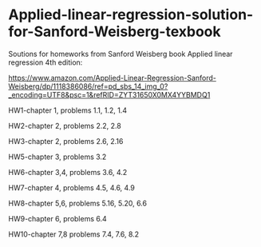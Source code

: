 # Applied-linear-regression-solution-for-Sanford-Weisberg-texbook
Soutions for homeworks from Sanford Weisberg book Applied linear regression 4th edition:

https://www.amazon.com/Applied-Linear-Regression-Sanford-Weisberg/dp/1118386086/ref=pd_sbs_14_img_0?_encoding=UTF8&psc=1&refRID=ZYT31650X0MX4YYBMDQ1

HW1-chapter 1, problems 1.1, 1.2, 1.4

HW2-chapter 2, problems 2.2, 2.8

HW3-chapter 2, problems 2.6, 2.16

HW5-chapter 3, problems 3.2

HW6-chapter 3,4, problems 3.6, 4.2

HW7-chapter 4, problems 4.5, 4.6, 4.9

HW8-chapter 5,6, problems 5.16, 5.20, 6.6

HW9-chapter 6, problems 6.4

HW10-chapter 7,8 problems 7.4, 7.6, 8.2
